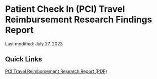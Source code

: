 # Patient Check In (PCI) Travel Reimbursement Research Findings Report

Last modified: July 27, 2023

## Quick Links

[PCI Travel Reimbursement Research Report (PDF)](link)
<br><br>
